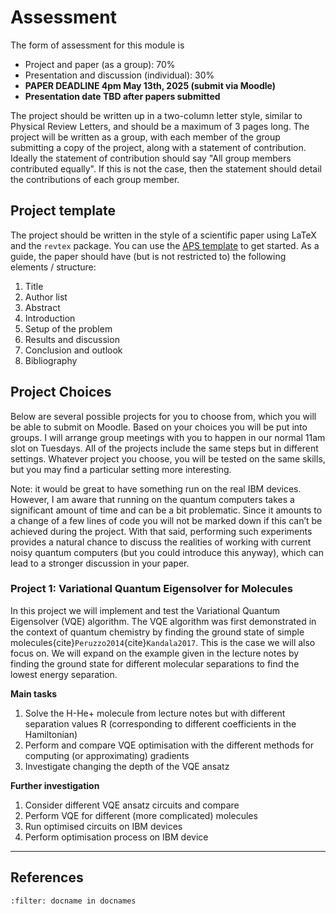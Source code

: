 # Assessment 

The form of assessment for this module is
* Project and paper (as a group): 70%
* Presentation and discussion (individual): 30%
* **PAPER DEADLINE 4pm May 13th, 2025 (submit via Moodle)**
* **Presentation date TBD after papers submitted** 

The project should be written up in a two-column letter style, similar to Physical Review Letters, and should be a maximum of 3 pages long. The project will be written as a group, with each member of the group submitting a copy of the project, along with a statement of contribution. Ideally the statement of contribution should say "All group members contributed equally". If this is not the case, then the statement should detail the contributions of each group member.


## Project template

The project should be written in the style of a scientific paper using LaTeX and the `revtex` package. You can use the [APS template](../downloads/Latex%20template.zip) to get started. As a guide, the paper should have (but is not restricted to) the following elements / structure:
1. Title
2. Author list
3. Abstract
4. Introduction
5. Setup of the problem
6. Results and discussion
7. Conclusion and outlook
8. Bibliography


## Project Choices

Below are several possible projects for you to choose from, which you will be able to submit on Moodle. Based on your choices you will be put into groups. I will arrange group meetings with you to happen in our normal 11am slot on Tuesdays. All of the projects include the same steps but in different settings. Whatever project you choose, you will be tested on the same skills, but you may find a particular setting more interesting.

Note: it would be great to have something run on the real IBM devices. However, I am aware that running on the quantum computers takes a significant amount of time and can be a bit problematic. Since it amounts to a change of a few lines of code you will not be marked down if this can’t be achieved during the project. With that said, performing such experiments provides a natural chance to discuss the realities of working with current noisy quantum computers (but you could introduce this anyway), which can lead to a stronger discussion in your paper.


### Project 1: Variational Quantum Eigensolver for Molecules

In this project we will implement and test the Variational Quantum Eigensolver (VQE) algorithm. The VQE algorithm was first demonstrated in the context of quantum chemistry by finding the ground state of simple molecules{cite}`Peruzzo2014`{cite}`Kandala2017`. This is the case we will also focus on. We will expand on the example given in the lecture notes by finding the ground state for different molecular separations to find the lowest energy separation.

**Main tasks**
1. Solve the H-He+ molecule from lecture notes but with different separation values
R (corresponding to different coefficients in the Hamiltonian)
2. Perform and compare VQE optimisation with the different methods for computing
(or approximating) gradients
3. Investigate changing the depth of the VQE ansatz

**Further investigation**
1. Consider different VQE ansatz circuits and compare
2. Perform VQE for different (more complicated) molecules
3. Run optimised circuits on IBM devices
4. Perform optimisation process on IBM device







---

## References
```{bibliography}
:filter: docname in docnames
```